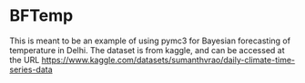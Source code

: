 # BFTemp

This is meant to be an example of using pymc3 for Bayesian forecasting of temperature in Delhi. 
The dataset is from kaggle, and can be accessed at the URL
https://www.kaggle.com/datasets/sumanthvrao/daily-climate-time-series-data
